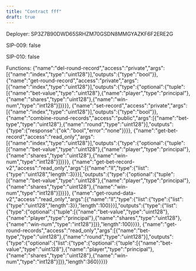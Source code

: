```yaml
---
title: "Contract fff"
draft: true
---
```

Deployer: SP3Z7B90DWD65SRHZM70GSDN8MMGYAZKF6F2ERE2G

SIP-009: false

SIP-010: false

Functions:
{"name":"del-round-record","access":"private","args":[{"name":"index","type":"uint128"}],"outputs":{"type":"bool"}}, {"name":"get-round-record","access":"private","args":[{"name":"index","type":"uint128"}],"outputs":{"type":{"optional":{"tuple":[{"name":"bet-value","type":"uint128"},{"name":"player","type":"principal"},{"name":"shares","type":"uint128"},{"name":"win-num","type":"int128"}]}}}}, {"name":"set-record","access":"private","args":[{"name":"index","type":"uint128"}],"outputs":{"type":"bool"}}, {"name":"combine-round-records","access":"public","args":[{"name":"bet-type","type":"uint128"},{"name":"round","type":"uint128"}],"outputs":{"type":{"response":{"ok":"bool","error":"none"}}}}, {"name":"get-bet-record","access":"read_only","args":[{"name":"index","type":"uint128"}],"outputs":{"type":{"optional":{"tuple":[{"name":"bet-value","type":"uint128"},{"name":"player","type":"principal"},{"name":"shares","type":"uint128"},{"name":"win-num","type":"int128"}]}}}}, {"name":"get-bet-record-v2","access":"read_only","args":[{"name":"ll","type":{"list":{"type":"uint128","length":3}}}],"outputs":{"type":{"optional":{"tuple":[{"name":"bet-value","type":"uint128"},{"name":"player","type":"principal"},{"name":"shares","type":"uint128"},{"name":"win-num","type":"int128"}]}}}}, {"name":"get-round-data-v2","access":"read_only","args":[{"name":"ll","type":{"list":{"type":{"list":{"type":"uint128","length":3}},"length":100}}}],"outputs":{"type":{"list":{"type":{"optional":{"tuple":[{"name":"bet-value","type":"uint128"},{"name":"player","type":"principal"},{"name":"shares","type":"uint128"},{"name":"win-num","type":"int128"}]}},"length":100}}}}, {"name":"get-round-records","access":"read_only","args":[{"name":"bet-type","type":"uint128"},{"name":"round","type":"uint128"}],"outputs":{"type":{"optional":{"list":{"type":{"optional":{"tuple":[{"name":"bet-value","type":"uint128"},{"name":"player","type":"principal"},{"name":"shares","type":"uint128"},{"name":"win-num","type":"int128"}]}},"length":360}}}}}
